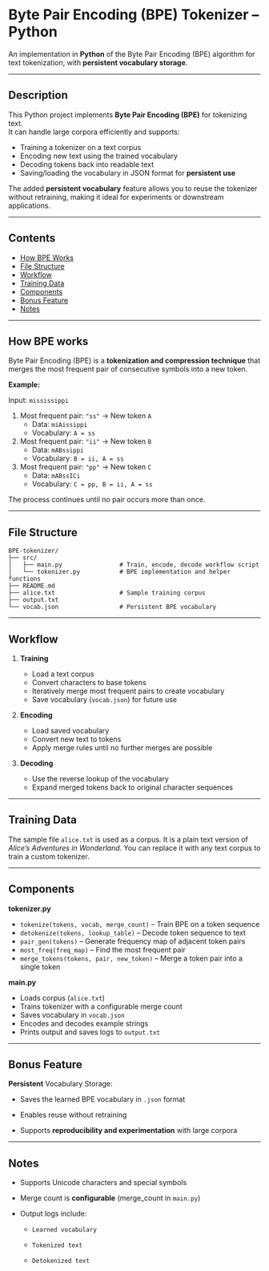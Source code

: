 # Byte Pair Encoding (BPE) Tokenizer – Python

An implementation in **Python** of the Byte Pair Encoding (BPE) algorithm for text tokenization, with **persistent vocabulary storage**.  

---

## Description
This Python project implements **Byte Pair Encoding (BPE)** for tokenizing text.  
It can handle large corpora efficiently and supports:  
- Training a tokenizer on a text corpus  
- Encoding new text using the trained vocabulary  
- Decoding tokens back into readable text  
- Saving/loading the vocabulary in JSON format for **persistent use**  

The added **persistent vocabulary** feature allows you to reuse the tokenizer without retraining, making it ideal for experiments or downstream applications.

---

## Contents 
- [How BPE Works](#how-bpe-works)  
- [File Structure](#file-structure)
- [Workflow](#workflow)
- [Training Data](#training-data)    
- [Components](#components)  
- [Bonus Feature](#bonus-feature)
- [Notes](#notes)  

---

## How BPE works
Byte Pair Encoding (BPE) is a **tokenization and compression technique** that merges the most frequent pair of consecutive symbols into a new token.  

**Example:**  

Input: `mississippi`  

1. Most frequent pair: `"ss"` → New token `A`  
   - Data: `miAissippi`  
   - Vocabulary: `A = ss`  
2. Most frequent pair: `"ii"` → New token `B`  
   - Data: `mABssippi`  
   - Vocabulary: `B = ii, A = ss`  
3. Most frequent pair: `"pp"` → New token `C`  
   - Data: `mABssICi`  
   - Vocabulary: `C = pp, B = ii, A = ss`  

The process continues until no pair occurs more than once.  

---

## File Structure

```
BPE-tokenizer/
├── src/
│   ├── main.py                # Train, encode, decode workflow script
│   └── tokenizer.py           # BPE implementation and helper functions
├── README.md           
├── alice.txt                  # Sample training corpus
├── output.txt                 
└── vocab.json                 # Persistent BPE vocabulary 
```



---


## Workflow
1. **Training**  
   - Load a text corpus  
   - Convert characters to base tokens  
   - Iteratively merge most frequent pairs to create vocabulary  
   - Save vocabulary (`vocab.json`) for future use  

2. **Encoding**  
   - Load saved vocabulary  
   - Convert new text to tokens  
   - Apply merge rules until no further merges are possible  

3. **Decoding**  
   - Use the reverse lookup of the vocabulary  
   - Expand merged tokens back to original character sequences  

---

## Training Data
The sample file `alice.txt` is used as a corpus. It is a plain text version of *Alice’s Adventures in Wonderland*. You can replace it with any text corpus to train a custom tokenizer.

---



## Components
**tokenizer.py**
- `tokenize(tokens, vocab, merge_count)` – Train BPE on a token sequence  
- `detokenize(tokens, lookup_table)` – Decode token sequence to text  
- `pair_gen(tokens)` – Generate frequency map of adjacent token pairs  
- `most_freq(freq_map)` – Find the most frequent pair  
- `merge_tokens(tokens, pair, new_token)` – Merge a token pair into a single token  

**main.py**
- Loads corpus (`alice.txt`)  
- Trains tokenizer with a configurable merge count  
- Saves vocabulary in `vocab.json`  
- Encodes and decodes example strings  
- Prints output and saves logs to `output.txt`
  
---

## Bonus Feature

**Persistent** Vocabulary Storage:

- Saves the learned BPE vocabulary in `.json` format

- Enables reuse without retraining

- Supports **reproducibility and experimentation** with large corpora

---


## Notes

- Supports Unicode characters and special symbols

- Merge count is **configurable** (merge_count in `main.py`)

- Output logs include:

   - `Learned vocabulary`

   - `Tokenized text`

   - `Detokenized text`
